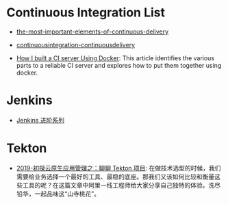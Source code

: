 # Continuous Integration List

- [the-most-important-elements-of-continuous-delivery](https://dzone.com/articles/the-most-important-elements-of-continuous-delivery)

- [continuousintegration-continuousdelivery](http://blog.nwcadence.com/continuousintegration-continuousdelivery/)

- [How I built a CI server Using Docker](https://codeburst.io/sicuro-ci-2f40ba138233): This article identifies the various parts to a reliable CI server and explores how to put them together using docker.

# Jenkins

- [Jenkins 进阶系列](http://blog.csdn.net/wangmuming/article/category/2167947)

# Tekton

- [2019-初探云原生应用管理之：聊聊 Tekton 项目](https://mp.weixin.qq.com/s/_UPp9xrRxcey9ZoQt30I5g): 在做技术选型的时候，我们需要给业务选择一个最好的工具、最稳的底座。那我们又该如何比较和衡量这些工具的呢？在这篇文章中阿里一线工程师给大家分享自己独特的体验。洗尽铅华，一起品味这“山寺桃花”。
